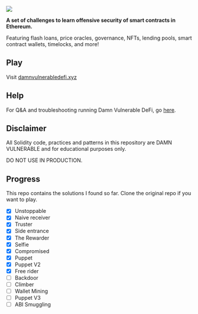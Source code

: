 ![](cover.png)

**A set of challenges to learn offensive security of smart contracts in Ethereum.**

Featuring flash loans, price oracles, governance, NFTs, lending pools, smart contract wallets, timelocks, and more!

## Play

Visit [damnvulnerabledefi.xyz](https://damnvulnerabledefi.xyz)

## Help

For Q&A and troubleshooting running Damn Vulnerable DeFi, go [here](https://github.com/tinchoabbate/damn-vulnerable-defi/discussions/categories/support-q-a-troubleshooting).

## Disclaimer

All Solidity code, practices and patterns in this repository are DAMN VULNERABLE and for educational purposes only.

DO NOT USE IN PRODUCTION.

## Progress

This repo contains the solutions I found so far. Clone the original repo if you want to play.

- [x] Unstoppable
- [x] Naive receiver
- [x] Truster
- [x] Side entrance
- [x] The Rewarder
- [x] Selfie
- [x] Compromised
- [x] Puppet
- [x] Puppet V2
- [x] Free rider
- [ ] Backdoor
- [ ] Climber
- [ ] Wallet Mining
- [ ] Puppet V3
- [ ] ABI Smuggling